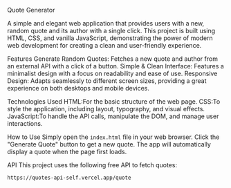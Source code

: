 Quote Generator

A simple and elegant web application that provides users with a new, random quote and its author with a single click. This project is built using HTML, CSS, and vanilla JavaScript, demonstrating the power of modern web development for creating a clean and user-friendly experience.

Features
Generate Random Quotes: Fetches a new quote and author from an external API with a click of a button.
Simple & Clean Interface: Features a minimalist design with a focus on readability and ease of use.
Responsive Design: Adapts seamlessly to different screen sizes, providing a great experience on both desktops and mobile devices.

Technologies Used
HTML:For the basic structure of the web page.
CSS:To style the application, including layout, typography, and visual effects.
JavaScript:To handle the API calls, manipulate the DOM, and manage user interactions.

How to Use
Simply open the `index.html` file in your web browser. Click the "Generate Quote" button to get a new quote. The app will automatically display a quote when the page first loads.

API
This project uses the following free API to fetch quotes:

`https://quotes-api-self.vercel.app/quote`

